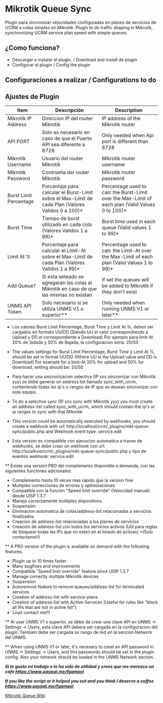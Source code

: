 # Mikrotik Queue Sync

Plugin para sincronizar velocidades configuradas en planes de servicios de UCRM a colas simples en Mikrotik.
Plugin to do traffic shaping in Mikrotik, synchronizing UCRM service plan speed with simple queues.

## ¿Como funciona?
* Descargar e instalar el plugin. / Download and install de plugin
* Configurar el plugin / Config the plugin

## Configuraciones a realizar / Configurations to do
## Ajustes de Plugin

| Item | Descripción | Description |
| ----------- | ------------- | ------------- |
| Mikrotik IP Address | Direccion IP del router Mikrotik  | IP address of the Mikrotik router |
| API PORT | Solo es necesario en caso de que el Puerto API sea diferente a 8728  | Only needed when Api port is different than 8728 |
| Mikrotik Username | Usuario del router Mikrotik  | Mikrotik router username |
| Mikrotik Password | Contrseña del router Mikrotik  | Mikrotik router password |
| Burst Limit Percentage | Porcentaje para calcular el Burst-Limit sobre el Max-Limit de cada Plan (Valores Validos 0 a 100)*  | Percentage used to calc the Burst-Limit over the Max-Limit of each plan (Valid Values 0 to 100)* |
| Burst Time | Tiempo de burst utilizado en cada cola (Valores Validos 1 a 99)* | Burst time used in each queue (Valid values 1 to 99)* |
| Limit At % | Porcentaje para calcular el Limit-At sobre el Max-Limit de cada Plan (Valores Validos 1 a 99)*  | Percentage used to calc the Limit-At over the Max-Limit of each plan (Valid Values 1 to 99)* |
| Add Queue? | Si esta seteado se agregaran las colas al Mikrotik en caso de que las mismas no existan | If set the queues will be added to Mikrotik if they don't exist |
| UNMS API Token | Solo necesario si se utiliza UNMS V1 o superior** | Only needed when running UNMS V1 or later** |

* Los valores Burst Limit Percentage, Burst Time y Limit At %, deben ser cargados en formato UU/DD (Siendo UU el valor correspondiendo a Upload y DD el correspondiente a Download)
Por ejemplo para limit At 20% de Subida y 50% de Bajada, la configuracion seria: 20/50

* The values settings for Burst Limit Percentage, Burst Time y Limit At %, should be set in format UU/DD (Where UU is the Upload value and DD is Download)
For example for a limit-At 20% for upload and 50% for download, setting should be: 20/50

* Para hacer una sincronizacion selectiva (IP xxx sincronizar con Mikrotik yyy) se debe generar un address list llamado sync_with_ucrm, conteniendo todas las ip's o rangos de IP que se desean sincronizar con este equipo.
* To do a selective sync (IP xxx sync with Mikrotik yyy) you must create an address-list called sync_with_ucrm, which should contain the ip's or ip ranges to sync with that Mikrotik

* This version could be automatically executed by webhooks, you should create a webhook with url: http://localhost/crm/_plugins/mkt-queue-sync/public.php and Webhook event type: service.edit
* Esta version es compatible con ejecucion automatica a traves de webhooks, se debe crear un webhook con url: http://localhost/crm/_plugins/mkt-queue-sync/public.php y tipo de eventos webhook: service.edit

** Existe una version PRO del complemento disponible a demanda, con las siguientes funciones adicionales:
* Complemento hasta 10 veces mas rapido que la version free
* Multiples correcciones de errores y optimizaciónes
* Compatible con la función "Speed limit override" (Velocidad manual) desde UISP 1.3.7
* Maneja correctamente multiples dispositivos
* Suspensión
* Eliminacion automatica de colas/address-list relacionadas a servicios finalizados
* Creacion de address-list relacionadas a los planes de servicios
* Creación de address-list con todos los servicios activos (Util para reglas de bloquear todas las IPs que no esten en el listado de activas)
*(Solo contactame!!)

** A PRO version of the plugin is available on demand with the following features:
* Plugin up to 10 times faster
* Many bugfixes and improvements
* Compatible "Speed limit override" feature since UISP 1.3.7
* Manage correctly multiple Mikrotik devices
* Suspension
* Autoremove feature to remove queues/address-list for terminated services
* Creation of address-list with service-plans
* Creation of address-list with Active-Services (Useful for rules like "block all IPs that are not in active list")
* (Just contact me!!)

** Al usar UNMS V1 o superior, se debe de crear una clave API en UNMS -> Settings -> Users, esta clave API debera ser cargada en la configuracion del plugin.
Tambien debe ser cargada su rango de red en la seccion Network del UNMS.

** When using UNMS V1 or later, it's necesary to creat an API password in UNMS -> Settings -> Users, and this passwords should be set in the plugin config.
Also your network should be loaded in the UNMS Network section.

***Si te gusto mi trabajo o te ha sido de utilidad y crees que me merezco un cafe https://www.paypal.me/fgampel*** 

***If you like the script or it helped you out and you think I deserve a coffee https://www.paypal.me/fgampel***

[Mikrotik Queue Wiki](https://wiki.mikrotik.com/wiki/Manual:Queue)
